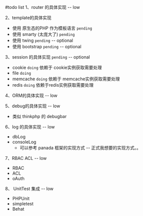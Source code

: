 #todo list
1、router 的具体实现  -- low

2、template的具体实现

   * 使用 原生态的PHP 作为模板语言  `pending`
   * 使用 smarty (太庞大了)  `pending`
   * 使用 twing  `pending` -- optional
   * 使用 bootstrap  `pending` -- optional

3、session 的具体实现   `pending` -- optional

   * cookie   `doing` 依赖于 cookie实例获取需要处理
   * file   `doing`
   * memcache   `doing`  依赖于 memcache实例获取需要处理
   * redis   `doing`  依赖于redis实例获取需要处理

4、ORM的具体实现 -- low

5、debug的具体实现 -- low

  * 类似 thinkphp 的 debugbar


6、log 的具体实现  -- low

   * dbLog
   * consoleLog
      * 可以参考 panada 框架的实现方式 -- 正式我想要的实现方式。。

7、RBAC ACL  -- low

   * RBAC
   * ACL
   * oAuth

8、 UnitTest 集成  -- low

   * PHPUnit
   * simpletest
   * Behat